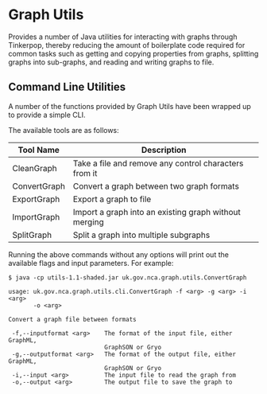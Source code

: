 # Graph Utils

Provides a number of Java utilities for interacting with graphs through Tinkerpop,
thereby reducing the amount of boilerplate code required for common tasks such as
getting and copying properties from graphs, splitting graphs into sub-graphs, and
reading and writing graphs to file.

## Command Line Utilities

A number of the functions provided by Graph Utils have been wrapped up to provide
a simple CLI.

The available tools are as follows:

| Tool Name | Description |
| --- | --- |
| CleanGraph | Take a file and remove any control characters from it |
| ConvertGraph | Convert a graph between two graph formats |
| ExportGraph | Export a graph to file |
| ImportGraph | Import a graph into an existing graph without merging |
| SplitGraph | Split a graph into multiple subgraphs |

Running the above commands without any options will print out the available flags
and input parameters. For example:

    $ java -cp utils-1.1-shaded.jar uk.gov.nca.graph.utils.ConvertGraph
    
    usage: uk.gov.nca.graph.utils.cli.ConvertGraph -f <arg> -g <arg> -i <arg>
           -o <arg>
    
    Convert a graph file between formats
    
     -f,--inputformat <arg>    The format of the input file, either GraphML,
                               GraphSON or Gryo
     -g,--outputformat <arg>   The format of the output file, either GraphML,
                               GraphSON or Gryo
     -i,--input <arg>          The input file to read the graph from
     -o,--output <arg>         The output file to save the graph to
